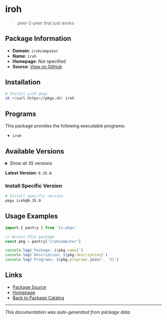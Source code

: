 # iroh

> peer-2-peer that just works

## Package Information

- **Domain**: `irohcomputer`
- **Name**: `iroh`
- **Homepage**: Not specified
- **Source**: [View on GitHub](https://github.com/pkgxdev/pantry/tree/main/projects/iroh.computer/package.yml)

## Installation

```bash
# Install with pkgx
sh <(curl https://pkgx.sh) iroh
```

## Programs

This package provides the following executable programs:

- `iroh`

## Available Versions

<details>
<summary>Show all 35 versions</summary>

- `0.35.0`, `0.34.1`, `0.34.0`, `0.33.0`, `0.32.1`
- `0.32.0`, `0.31.0`, `0.30.0`, `0.29.0`, `0.28.1`
- `0.28.0`, `0.27.0`, `0.26.0`, `0.25.0`, `0.24.0`
- `0.23.0`, `0.22.0`, `0.21.0`, `0.20.0`, `0.19.0`
- `0.18.0`, `0.17.0`, `0.16.2`, `0.16.0`, `0.15.0`
- `0.14.0`, `0.13.0`, `0.12.0`, `0.11.0`, `0.10.0`
- `0.9.0`, `0.8.0`, `0.7.0`, `0.6.0`, `0.4.1`

</details>

**Latest Version**: `0.35.0`

### Install Specific Version

```bash
# Install specific version
pkgx iroh@0.35.0
```

## Usage Examples

```typescript
import { pantry } from 'ts-pkgx'

// Access this package
const pkg = pantry['irohcomputer']

console.log(`Package: ${pkg.name}`)
console.log(`Description: ${pkg.description}`)
console.log(`Programs: ${pkg.programs.join(', ')}`)
```

## Links

- [Package Source](https://github.com/pkgxdev/pantry/tree/main/projects/iroh.computer/package.yml)
- [Homepage](#)
- [Back to Package Catalog](../package-catalog.md)

---

*This documentation was auto-generated from package data.*
